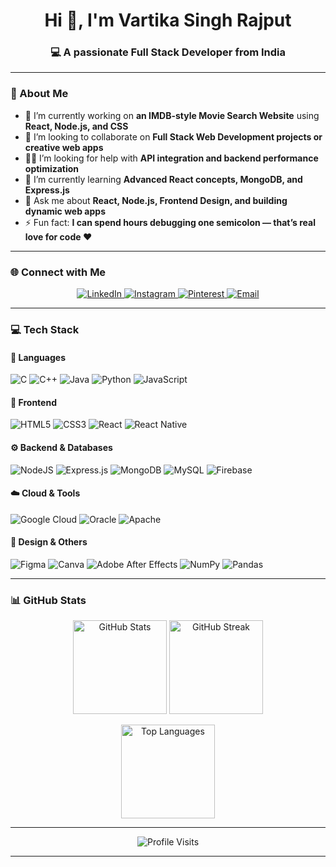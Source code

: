 <h1 align="center">Hi 👋, I'm Vartika Singh Rajput</h1>
<h3 align="center">💻 A passionate Full Stack Developer from India</h3>

---

### 💫 About Me
- 🔭 I’m currently working on **an IMDB-style Movie Search Website** using **React, Node.js, and CSS**  
- 🤝 I’m looking to collaborate on **Full Stack Web Development projects or creative web apps**  
- 🙋‍♀️ I’m looking for help with **API integration and backend performance optimization**  
- 🌱 I’m currently learning **Advanced React concepts, MongoDB, and Express.js**  
- 💬 Ask me about **React, Node.js, Frontend Design, and building dynamic web apps**  
- ⚡ Fun fact: **I can spend hours debugging one semicolon — that’s real love for code ❤️**  

---

### 🌐 Connect with Me
<p align="center">
  <a href="https://linkedin.com/in/[vartika singh rajpu](https://www.linkedin.com/in/vartika-singh-rajput-257285280/)t" target="_blank">
    <img src="https://img.shields.io/badge/LinkedIn-%230077B5.svg?style=for-the-badge&logo=linkedin&logoColor=white" alt="LinkedIn"/>
  </a>
  <a href="https://instagram.com/_._vartikkaaa_._" target="_blank">
    <img src="https://img.shields.io/badge/Instagram-%23E4405F.svg?style=for-the-badge&logo=instagram&logoColor=white" alt="Instagram"/>
  </a>
  <a href="https://pinterest.com/vartikkaa01" target="_blank">
    <img src="https://img.shields.io/badge/Pinterest-%23E60023.svg?style=for-the-badge&logo=pinterest&logoColor=white" alt="Pinterest"/>
  </a>
  <a href="mailto:vartikasinghrajput7629@gmail.com">
    <img src="https://img.shields.io/badge/Email-D14836?style=for-the-badge&logo=gmail&logoColor=white" alt="Email"/>
  </a>
</p>

---

### 💻 Tech Stack

#### 🧠 Languages
![C](https://img.shields.io/badge/c-%2300599C.svg?style=for-the-badge&logo=c&logoColor=white)
![C++](https://img.shields.io/badge/c++-%2300599C.svg?style=for-the-badge&logo=c%2B%2B&logoColor=white)
![Java](https://img.shields.io/badge/java-%23ED8B00.svg?style=for-the-badge&logo=openjdk&logoColor=white)
![Python](https://img.shields.io/badge/python-3670A0.svg?style=for-the-badge&logo=python&logoColor=ffdd54)
![JavaScript](https://img.shields.io/badge/javascript-%23323330.svg?style=for-the-badge&logo=javascript&logoColor=%23F7DF1E)

#### 🎨 Frontend
![HTML5](https://img.shields.io/badge/html5-%23E34F26.svg?style=for-the-badge&logo=html5&logoColor=white)
![CSS3](https://img.shields.io/badge/css3-%231572B6.svg?style=for-the-badge&logo=css3&logoColor=white)
![React](https://img.shields.io/badge/react-%2320232a.svg?style=for-the-badge&logo=react&logoColor=%2361DAFB)
![React Native](https://img.shields.io/badge/react_native-%2320232a.svg?style=for-the-badge&logo=react&logoColor=%2361DAFB)

#### ⚙️ Backend & Databases
![NodeJS](https://img.shields.io/badge/node.js-6DA55F.svg?style=for-the-badge&logo=node.js&logoColor=white)
![Express.js](https://img.shields.io/badge/express.js-%23404d59.svg?style=for-the-badge&logo=express&logoColor=white)
![MongoDB](https://img.shields.io/badge/MongoDB-%234ea94b.svg?style=for-the-badge&logo=mongodb&logoColor=white)
![MySQL](https://img.shields.io/badge/mysql-4479A1.svg?style=for-the-badge&logo=mysql&logoColor=white)
![Firebase](https://img.shields.io/badge/firebase-%23039BE5.svg?style=for-the-badge&logo=firebase)

#### ☁️ Cloud & Tools
![Google Cloud](https://img.shields.io/badge/GoogleCloud-%234285F4.svg?style=for-the-badge&logo=google-cloud&logoColor=white)
![Oracle](https://img.shields.io/badge/Oracle-F80000?style=for-the-badge&logo=oracle&logoColor=white)
![Apache](https://img.shields.io/badge/apache-%23D42029.svg?style=for-the-badge&logo=apache&logoColor=white)

#### 🎨 Design & Others
![Figma](https://img.shields.io/badge/figma-%23F24E1E.svg?style=for-the-badge&logo=figma&logoColor=white)
![Canva](https://img.shields.io/badge/Canva-%2300C4CC.svg?style=for-the-badge&logo=Canva&logoColor=white)
![Adobe After Effects](https://img.shields.io/badge/After%20Effects-9999FF.svg?style=for-the-badge&logo=Adobe%20After%20Effects&logoColor=white)
![NumPy](https://img.shields.io/badge/numpy-%23013243.svg?style=for-the-badge&logo=numpy&logoColor=white)
![Pandas](https://img.shields.io/badge/pandas-%23150458.svg?style=for-the-badge&logo=pandas&logoColor=white)

---

### 📊 GitHub Stats
<p align="center">
  <img src="https://github-readme-stats.vercel.app/api?username=vartika011&theme=dark&hide_border=false&include_all_commits=false&count_private=false" height="150" alt="GitHub Stats"/>
  <img src="https://nirzak-streak-stats.vercel.app/?user=vartika011&theme=dark&hide_border=false" height="150" alt="GitHub Streak"/>
</p>

<p align="center">
  <img src="https://github-readme-stats.vercel.app/api/top-langs/?username=vartika011&theme=dark&hide_border=false&include_all_commits=false&count_private=false&layout=compact" height="150" alt="Top Languages"/>
</p>

---

<p align="center">
  <img src="https://visitcount.itsvg.in/api?id=vartika011&icon=0&color=0" alt="Profile Visits"/>
</p>

---


